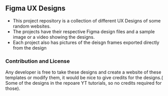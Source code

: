 ## Figma UX Designs
* This project repository is a collection of different UX Designs of some random websites. 
* The projects have their respective Figma design files and a sample image or a video showing the designs.
* Each project also has pictures of the deisgn frames exported directly from the design

### Contribution and License
Any developer is free to take these designs and create a website of these templates or modify them, it would be nice to give credits for the designs.( Some of the designs in the repoare YT tutorials, so no credits required for those).

